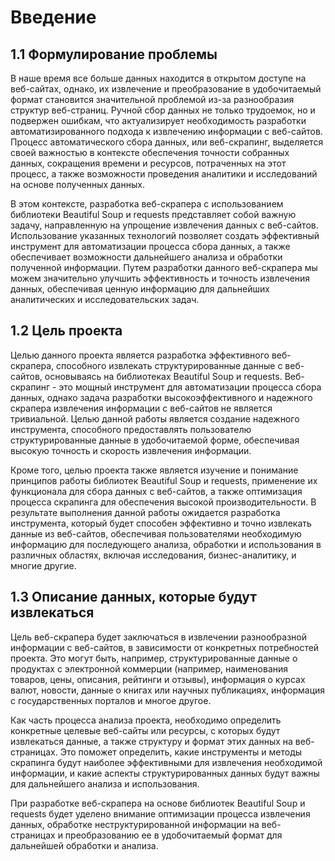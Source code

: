 # Введение

## 1.1 Формулирование проблемы

В наше время все больше данных находится в открытом доступе на веб-сайтах, однако, их извлечение и преобразование в удобочитаемый формат становится значительной проблемой из-за разнообразия структур веб-страниц. Ручной сбор данных не только трудоемок, но и подвержен ошибкам, что актуализирует необходимость разработки автоматизированного подхода к извлечению информации с веб-сайтов. Процесс автоматического сбора данных, или веб-скрапинг, выделяется своей важностью в контексте обеспечения точности собранных данных, сокращения времени и ресурсов, потраченных на этот процесс, а также возможности проведения аналитики и исследований на основе полученных данных.

В этом контексте, разработка веб-скрапера с использованием библиотеки Beautiful Soup и requests представляет собой важную задачу, направленную на упрощение извлечения данных с веб-сайтов. Использование указанных технологий позволяет создать эффективный инструмент для автоматизации процесса сбора данных, а также обеспечивает возможности дальнейшего анализа и обработки полученной информации. Путем разработки данного веб-скрапера мы можем значительно улучшить эффективность и точность извлечения данных, обеспечивая ценную информацию для дальнейших аналитических и исследовательских задач.

## 1.2 Цель проекта

Целью данного проекта является разработка эффективного веб-скрапера, способного извлекать структурированные данные с веб-сайтов, основываясь на библиотеках Beautiful Soup и requests. Веб-скрапинг - это мощный инструмент для автоматизации процесса сбора данных, однако задача разработки высокоэффективного и надежного скрапера извлечения информации с веб-сайтов не является тривиальной. Целью данной работы является создание надежного инструмента, способного предоставлять пользователю структурированные данные в удобочитаемой форме, обеспечивая высокую точность и скорость извлечения информации.

Кроме того, целью проекта также является изучение и понимание принципов работы библиотек Beautiful Soup и requests, применение их функционала для сбора данных с веб-сайтов, а также оптимизация процесса скрапинга для обеспечения высокой производительности. В результате выполнения данной работы ожидается разработка инструмента, который будет способен эффективно и точно извлекать данные из веб-сайтов, обеспечивая пользователями необходимую информацию для последующего анализа, обработки и использования в различных областях, включая исследования, бизнес-аналитику, и многие другие.

## 1.3 Описание данных, которые будут извлекаться

Цель веб-скрапера будет заключаться в извлечении разнообразной информации с веб-сайтов, в зависимости от конкретных потребностей проекта. Это могут быть, например, структурированные данные о продуктах с электронной коммерции (например, наименования товаров, цены, описания, рейтинги и отзывы), информация о курсах валют, новости, данные о книгах или научных публикациях, информация с государственных порталов и многое другое.

Как часть процесса анализа проекта, необходимо определить конкретные целевые веб-сайты или ресурсы, с которых будут извлекаться данные, а также структуру и формат этих данных на веб-страницах. Это поможет определить, какие инструменты и методы скрапинга будут наиболее эффективными для извлечения необходимой информации, и какие аспекты структурированных данных будут важны для дальнейшего анализа и использования.

При разработке веб-скрапера на основе библиотек Beautiful Soup и requests будет уделено внимание оптимизации процесса извлечения данных, обработке неструктурированной информации на веб-страницах и преобразованию ее в удобочитаемый формат для дальнейшей обработки и анализа.
  
